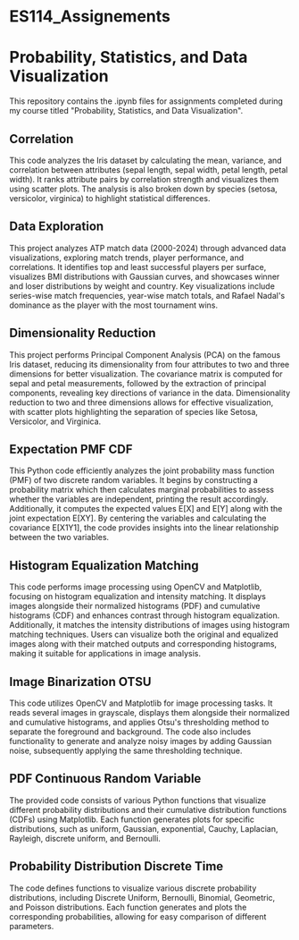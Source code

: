 # ES114_Assignements
# Probability, Statistics, and Data Visualization
This repository contains the .ipynb files for assignments completed during my course titled "Probability, Statistics, and Data Visualization".

## Correlation
This code analyzes the Iris dataset by calculating the mean, variance, and correlation between attributes (sepal length, sepal width, petal length, petal width). It ranks attribute pairs by correlation strength and visualizes them using scatter plots. The analysis is also broken down by species (setosa, versicolor, virginica) to highlight statistical differences.

## Data Exploration
This project analyzes ATP match data (2000-2024) through advanced data visualizations, exploring match trends, player performance, and correlations. It identifies top and least successful players per surface, visualizes BMI distributions with Gaussian curves, and showcases winner and loser distributions by weight and country. Key visualizations include series-wise match frequencies, year-wise match totals, and Rafael Nadal's dominance as the player with the most tournament wins.

## Dimensionality Reduction
This project performs Principal Component Analysis (PCA) on the famous Iris dataset, reducing its dimensionality from four attributes to two and three dimensions for better visualization. The covariance matrix is computed for sepal and petal measurements, followed by the extraction of principal components, revealing key directions of variance in the data. Dimensionality reduction to two and three dimensions allows for effective visualization, with scatter plots highlighting the separation of species like Setosa, Versicolor, and Virginica.

## Expectation PMF CDF
This Python code efficiently analyzes the joint probability mass function (PMF) of two discrete random variables. It begins by constructing a probability matrix which then calculates marginal probabilities to assess whether the variables are independent, printing the result accordingly. Additionally, it computes the expected values E[X] and E[Y] along with the joint expectation E[XY]. By centering the variables and calculating the covariance E[X1Y1], the code provides insights into the linear relationship between the two variables.

## Histogram Equalization Matching
This code performs image processing using OpenCV and Matplotlib, focusing on histogram equalization and intensity matching. It displays images alongside their normalized histograms (PDF) and cumulative histograms (CDF) and enhances contrast through histogram equalization. Additionally, it matches the intensity distributions of images using histogram matching techniques. Users can visualize both the original and equalized images along with their matched outputs and corresponding histograms, making it suitable for applications in image analysis.

## Image Binarization OTSU
This code utilizes OpenCV and Matplotlib for image processing tasks. It reads several images in grayscale, displays them alongside their normalized and cumulative histograms, and applies Otsu's thresholding method to separate the foreground and background. The code also includes functionality to generate and analyze noisy images by adding Gaussian noise, subsequently applying the same thresholding technique.

## PDF Continuous Random Variable
The provided code consists of various Python functions that visualize different probability distributions and their cumulative distribution functions (CDFs) using Matplotlib. Each function generates plots for specific distributions, such as uniform, Gaussian, exponential, Cauchy, Laplacian, Rayleigh, discrete uniform, and Bernoulli.

## Probability Distribution Discrete Time
The code defines functions to visualize various discrete probability distributions, including Discrete Uniform, Bernoulli, Binomial, Geometric, and Poisson distributions. Each function generates and plots the corresponding probabilities, allowing for easy comparison of different parameters.
